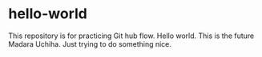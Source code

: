 # hello-world
This repository is for practicing Git hub flow.
Hello world. This is the future Madara Uchiha.
Just trying to do something nice.
